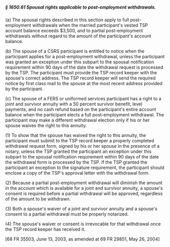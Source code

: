##### § 1650.61 Spousal rights applicable to post-employment withdrawals. #####

(a) The spousal rights described in this section apply to full post-employment withdrawals when the married participant's vested TSP account balance exceeds $3,500, and to partial post-employment withdrawals without regard to the amount of the participant's account balance.

(b) The spouse of a CSRS participant is entitled to notice when the participant applies for a post-employment withdrawal, unless the participant was granted an exception under this subpart to the spousal notification requirement within 90 days of the date the withdrawal request is processed by the TSP. The participant must provide the TSP record keeper with the spouse's correct address. The TSP record keeper will send the required notice by first class mail to the spouse at the most recent address provided by the participant.

(c) The spouse of a FERS or uniformed services participant has a right to a joint and survivor annuity with a 50 percent survivor benefit, level payments, and no cash refund based on the participant's entire account balance when the participant elects a full post-employment withdrawal. The participant may make a different withdrawal election only if his or her spouse waives the right to this annuity.

(1) To show that the spouse has waived the right to this annuity, the participant must submit to the TSP record keeper a properly completed withdrawal request form, signed by his or her spouse in the presence of a notary, unless the TSP granted the participant an exception under this subpart to the spousal notification requirement within 90 days of the date the withdrawal form is processed by the TSP. If the TSP granted the participant an exception to the signature requirement, the participant should enclose a copy of the TSP's approval letter with the withdrawal form.

(2) Because a partial post-employment withdrawal will diminish the amount in the account which is available for a joint and survivor annuity, a spouse's consent is required before a partial withdrawal will be approved, regardless of the amount to be withdrawn.

(3) Both a spouse's waiver of a joint and survivor annuity and a spouse's consent to a partial withdrawal must be properly notarized.

(4) The spouse's waiver or consent is irrevocable for that withdrawal once the TSP record keeper has received it.

[68 FR 35503, June 13, 2003, as amended at 69 FR 29851, May 26, 2004]